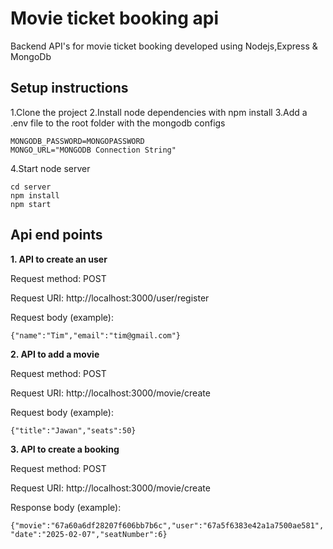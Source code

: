 # Movie ticket booking api

Backend API's for movie ticket booking developed using Nodejs,Express & MongoDb

## Setup instructions

1.Clone the project
2.Install node dependencies with npm install
3.Add a .env file to the root folder with the mongodb configs

```
MONGODB_PASSWORD=MONGOPASSWORD
MONGO_URL="MONGODB Connection String"
```

4.Start node server

```
cd server
npm install
npm start
```

## Api end points

**1. API to create an user**

Request method: POST

Request URI: http://localhost:3000/user/register

Request body (example):

`{"name":"Tim","email":"tim@gmail.com"}`

**2. API to add a movie**

Request method: POST

Request URI: http://localhost:3000/movie/create

Request body (example):

`{"title":"Jawan","seats":50}`

**3. API to create a booking**

Request method: POST

Request URI: http://localhost:3000/movie/create

Response body (example):

`{"movie":"67a60a6df28207f606bb7b6c","user":"67a5f6383e42a1a7500ae581","date":"2025-02-07","seatNumber":6}`
